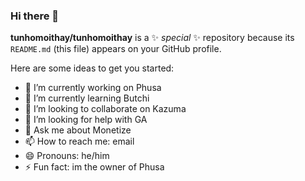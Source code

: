 ### Hi there 👋


**tunhomoithay/tunhomoithay** is a ✨ _special_ ✨ repository because its `README.md` (this file) appears on your GitHub profile.

Here are some ideas to get you started:

- 🔭 I’m currently working on Phusa
- 🌱 I’m currently learning Butchi
- 👯 I’m looking to collaborate on Kazuma
- 🤔 I’m looking for help with GA
- 💬 Ask me about Monetize
- 📫 How to reach me: email
- 😄 Pronouns: he/him
- ⚡ Fun fact: im the owner of Phusa

